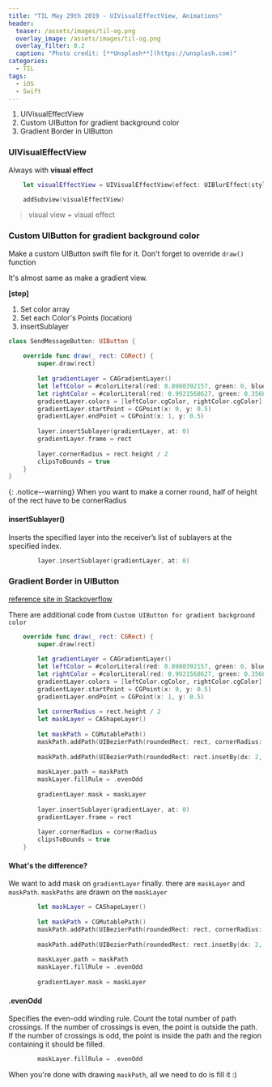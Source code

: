 ```yaml
---
title: "TIL May 29th 2019 - UIVisualEffectView, Animations"
header:
  teaser: /assets/images/til-og.png
  overlay_image: /assets/images/til-og.png
  overlay_filter: 0.2
  caption: "Photo credit: [**Unsplash**](https://unsplash.com)"
categories:
  - TIL
tags:
  - iOS
  - Swift
---
```




1. UIVisualEffectView
2. Custom UIButton for gradient background color
3. Gradient Border in UIButton



### UIVisualEffectView

Always with **visual effect**

```swift
    let visualEffectView = UIVisualEffectView(effect: UIBlurEffect(style: .dark))
```

```swift
    addSubview(visualEffectView)
```



> visual view + visual effect



### Custom UIButton for gradient background color

Make a custom UIButton swift file for it.
Don't forget to override `draw()` function

It's almost same as make a gradient view.

**[step]**

1. Set color array
2. Set each Color's Points (location)
3. insertSublayer

```swift
class SendMessageButton: UIButton {
    
    override func draw(_ rect: CGRect) {
        super.draw(rect)
        
        let gradientLayer = CAGradientLayer()
        let leftColor = #colorLiteral(red: 0.8980392157, green: 0, blue: 0.4470588235, alpha: 1)
        let rightColor = #colorLiteral(red: 0.9921568627, green: 0.3568627451, blue: 0.3725490196, alpha: 1)
        gradientLayer.colors = [leftColor.cgColor, rightColor.cgColor]
        gradientLayer.startPoint = CGPoint(x: 0, y: 0.5)
        gradientLayer.endPoint = CGPoint(x: 1, y: 0.5)
        
        layer.insertSublayer(gradientLayer, at: 0)
        gradientLayer.frame = rect
        
        layer.cornerRadius = rect.height / 2
        clipsToBounds = true
    }
}
```



{: .notice--warning}
When you want to make a corner round, half of height of the rect have to be cornerRadius



#### insertSublayer()

Inserts the specified layer into the receiver’s list of sublayers at the specified index.

```swift
        layer.insertSublayer(gradientLayer, at: 0)
```



### Gradient Border in UIButton

[reference site in Stackoverflow](https://stackoverflow.com/questions/36836367/how-can-i-do-programmatically-gradient-border-color-uibutton-with-swift)

There are additional code from `Custom UIButton for gradient background color `

```swift
    override func draw(_ rect: CGRect) {
        super.draw(rect)
        
        let gradientLayer = CAGradientLayer()
        let leftColor = #colorLiteral(red: 0.8980392157, green: 0, blue: 0.4470588235, alpha: 1)
        let rightColor = #colorLiteral(red: 0.9921568627, green: 0.3568627451, blue: 0.3725490196, alpha: 1)
        gradientLayer.colors = [leftColor.cgColor, rightColor.cgColor]
        gradientLayer.startPoint = CGPoint(x: 0, y: 0.5)
        gradientLayer.endPoint = CGPoint(x: 1, y: 0.5)
        
        let cornerRadius = rect.height / 2
        let maskLayer = CAShapeLayer()
        
        let maskPath = CGMutablePath()
        maskPath.addPath(UIBezierPath(roundedRect: rect, cornerRadius: cornerRadius).cgPath)
        
        maskPath.addPath(UIBezierPath(roundedRect: rect.insetBy(dx: 2, dy: 2), cornerRadius: cornerRadius).cgPath)
        
        maskLayer.path = maskPath
        maskLayer.fillRule = .evenOdd
        
        gradientLayer.mask = maskLayer
        
        layer.insertSublayer(gradientLayer, at: 0)
        gradientLayer.frame = rect
        
        layer.cornerRadius = cornerRadius
        clipsToBounds = true
    }
```



#### What's the difference?

We want to add mask on `gradientLayer` finally.
there are `maskLayer` and `maskPath`. `maskPaths` are drawn on the `maskLayer`

```swift
        let maskLayer = CAShapeLayer()
        
        let maskPath = CGMutablePath()
        maskPath.addPath(UIBezierPath(roundedRect: rect, cornerRadius: cornerRadius).cgPath)
        
        maskPath.addPath(UIBezierPath(roundedRect: rect.insetBy(dx: 2, dy: 2), cornerRadius: cornerRadius).cgPath)
        
        maskLayer.path = maskPath
        maskLayer.fillRule = .evenOdd
        
        gradientLayer.mask = maskLayer
```



#### .evenOdd

Specifies the even-odd winding rule. Count the total number of path crossings. If the number of crossings is even, the point is outside the path. If the number of crossings is odd, the point is inside the path and the region containing it should be filled.

```swift
        maskLayer.fillRule = .evenOdd
```



When you're done with drawing `maskPath`, all we need to do is fill it :)